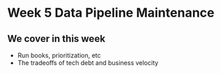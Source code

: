 # Week 5 Data Pipeline Maintenance

## We cover in this week

- Run books, prioritization, etc
- The tradeoffs of tech debt and business velocity
